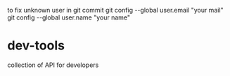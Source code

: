 to fix unknown user in git commit
git config --global user.email "your mail"
git config --global user.name "your name"


# dev-tools

collection of API for developers
